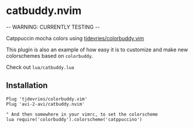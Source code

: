 # catbuddy.nvim

-- WARNING: CURRENTLY TESTING --

Catppuccin mocha colors using [tjdevries/colorbuddy.vim](https://github.com/tjdevries/colorbuddy.vim)

This plugin is also an example of how easy it is to customize and make new colorschemes based on `colorbuddy`.

Check out `lua/catbuddy.lua`

## Installation

```vim
Plug 'tjdevries/colorbuddy.vim'
Plug 'avi-2-avi/catbuddy.nvim'

" And then somewhere in your vimrc, to set the colorscheme
lua require('colorbuddy').colorscheme('catppuccino')
```
